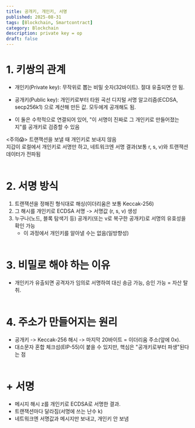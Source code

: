 ```yaml
---
title: 공개키, 개인키, 서명
published: 2025-08-31
tags: [Blockchain, Smartcontract]
category: Blockchain
description: private key = op
draft: false
---
```


# 1. 키쌍의 관계

- 개인키(Private key): 무작위로 뽑는 비밀 숫자(32바이트). 절대 유출되면 안 됨.

- 공개키(Public key): 개인키로부터 타원 곡선 디지털 서명 알고리즘(ECDSA, secp256k1) 으로 계산해 만든 값. 모두에게 공개해도 됨.

- 이 둘은 수학적으로 연결되어 있어, "이 서명이 진짜로 그 개인키로 만들어졌는지"를 공개키로 검증할 수 있음

<주의😱>
트랜잭션을 보낼 때 개인키로 보내지 않음<br>
지갑이 로컬에서 개인키로 서명만 하고, 네트워크엔 서명 결과(보통 r, s, v)와 트랜잭션 데이터가 전파됨<br><br>

# 2. 서명 방식

1. 트랜잭션을 정해진 형식대로 해싱(이더리움은 보통 Keccak-256)
2. 그 해시를 개인키로 ECDSA 서명
-> 서명값 (r, s, v) 생성
3. 누구나(노드, 블록 탐색기 등) 공개키(또는 v로 복구한 공개키)로 서명의 유효성을 확인 가능
    - 이 과정에서 개인키를 알아낼 수는 없음(일방향성)<br><br>

# 3. 비밀로 해야 하는 이유

- 개인키가 유출되면 공격자가 임의로 서명하여 대신 송금 가능, 승인 가능 = 자산 탈취.<br><br>

# 4. 주소가 만들어지는 원리

- 공개키 -> Keccak-256 해시 -> 마지막 20바이트 = 이더리움 주소(앞에 0x).
- 대소문자 혼합 체크섬(EIP-55)이 붙을 수 있지만, 핵심은 "공개키로부터 파생"된다는 점<br><br>

# + 서명
- 메시지 해시 z를 개인키로 ECDSA로 서명한 결과.
- 트랜잭션마다 달라짐(서명에 쓰는 난수 k)
- 네트워크엔 서명값과 메시지만 보내고, 개인키 안 보냄





